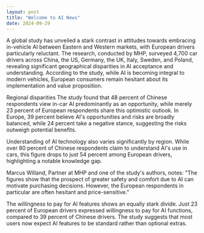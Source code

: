 ```yaml
---
layout: post
title: "Welcome to AI News"
date: 2024-09-29
---
```


A global study has unveiled a stark contrast in attitudes towards embracing in-vehicle AI between Eastern and Western markets, with European drivers particularly reluctant.
The research, conducted by MHP, surveyed 4,700 car drivers across China, the US, Germany, the UK, Italy, Sweden, and Poland, revealing significant geographical disparities in AI acceptance and understanding.
According to the study, while AI is becoming integral to modern vehicles, European consumers remain hesitant about its implementation and value proposition.

Regional disparities
The study found that 48 percent of Chinese respondents view in-car AI predominantly as an opportunity, while merely 23 percent of European respondents share this optimistic outlook. In Europe, 39 percent believe AI's opportunities and risks are broadly balanced, while 24 percent take a negative stance, suggesting the risks outweigh potential benefits.

Understanding of AI technology also varies significantly by region. While over 80 percent of Chinese respondents claim to understand AI's use in cars, this figure drops to just 54 percent among European drivers, highlighting a notable knowledge gap.

Marcus Willand, Partner at MHP and one of the study's authors, notes: "The figures show that the prospect of greater safety and comfort due to AI can motivate purchasing decisions. However, the European respondents in particular are often hesitant and price-sensitive."

The willingness to pay for AI features shows an equally stark divide. Just 23 percent of European drivers expressed willingness to pay for AI functions, compared to 39 percent of Chinese drivers. The study suggests that most users now expect AI features to be standard rather than optional extras.